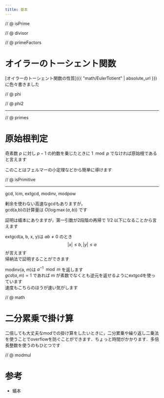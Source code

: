 ```yaml
---
title: 基本
---
```


// @ isPrime

// @ divisor

// @ primeFactors

# オイラーのトーシェント関数

[オイラーのトーシェント関数の性質]({{ "math/EulerTotient" | absolute_url }}) に色々書きました

// @ phi

// @ phi2

---

// @ primes

# 原始根判定

奇素数 $p$ に対し $p-1$ の約数を乗じたときに $1 \mod p$ でなければ原始根であると言えます

このことはフェルマーの小定理などから簡単に導けます

// @ isPrimitive

---

gcd, lcm, extgcd, modinv, modpow

剰余を使わない高速なgcdもありますが，  
gcd(a,b)の計算量は $O(\log \max(a, b))$ です

証明は蟻本にありますが，第一引数が2段階の再帰で $1/2$ 以下になることから言えます

extgcd(a, b, x, y)は $ab \not= 0$ のとき $$|x| \leq b, |y| \leq a$$ が言えます  
帰納法で証明することができます

modinv(a, m)は $a^{-1} \mod m$ を返します  
$gcd(a, m) = 1$ であれば $m$ が素数でなくとも逆元を返せるようにextgcdを使っています  
速度もこちらのほうが速い気がします

// @ math

# 二分累乗で掛け算

二倍しても大丈夫なmodでの掛け算をしたいときに，二分累乗や繰り返し二乗法を使うことでoverflowを防ぐことができます．ちょっと時間がかかります．多倍長整数を使うのもひとつです

// @ modmul

# 参考

* 蟻本

